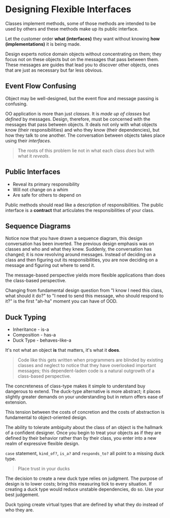 # Designing Flexible Interfaces

Classes implement methods, some of those methods are intended to be used by others and these methods make up its public interface.

Let the customer order **what (interfaces)** they want without knowing **how (implementations)** it is being made.

Design experts notice domain objects without concentrating on them; they focus not on these objects but on the messages that pass between them. These messages are guides that lead you to discover other objects, ones that are just as necessary but far less obvious.

## Event Flow Confusing

Object may be well-designed, but the event flow and message passing is confusing.

OO application is more than just *classes*. It is *made up of classes* but *defined* by messages. Design, therefore, must be concerned with the messages that pass between objects. It deals not only with what objects know (their responsibilities) and who they know (their dependencies), but how they talk to one another. The conversation between objects takes place using their *interfaces*.

> The roots of this problem lie not in what each class *does* but with what it *reveals*.

## Public Interfaces

* Reveal its primary responsibility
* Will not change on a whim
* Are safe for others to depend on

Public methods should read like a description of responsibilities. The public interface is a **contract** that articulates the responsibilities of your class.

## Sequence Diagrams

Notice now that you have drawn a sequence diagram, this design conversation has been inverted. The previous design emphasis was on classes and who and what they knew. Suddenly, the conversation has changed; it is now revolving around messages. Instead of deciding on a class and then figuring out its responsibilities, you are now deciding on a message and figuring out where to send it.

The message-based perspective yields more flexible applications than does the class-based perspective.

Changing from fundamental design question from "I know I need this class, what should it do?" to "I need to send this message, who should respond to it?" is the first "ah-ha" moment you can have of OOD.

## Duck Typing

* Inheritance - is-a
* Composition - has-a
* Duck Type - behaves-like-a

It's not what an object **is** that matters, it's what it **does**.

> Code like this gets written when programmers are blinded by existing classes and neglect to notice that they have overlooked important messages; this dependent-laden code is a natural outgrowth of a class-based perspective.

The concreteness of class-type makes it simple to understand buy dangerous to extend. The duck-type alternative is more abstract; it places slightly greater demands on your understanding but in return offers ease of extension.

This tension between the costs of concretion and the costs of abstraction is fundamental to object-oriented design.

The ability to tolerate ambiguity about the class of an object is the hallmark of a confident designer. Once you begin to treat your objects as if they are defined by their behavior rather than by their class, you enter into a new realm of expressive flexible design.

`case` statement, `kind_of?`, `is_a?` and `responds_to?` all point to a missing duck type.

> Place trust in your ducks

The decision to create a new duck type relies on judgment. The purpose of design is to lower costs; bring this measuring tick to every situation. If creating a duck type would reduce unstable dependencies, do so. Use your best judgement.

Duck typing create virtual types that are defined by what they do instead of who they are.